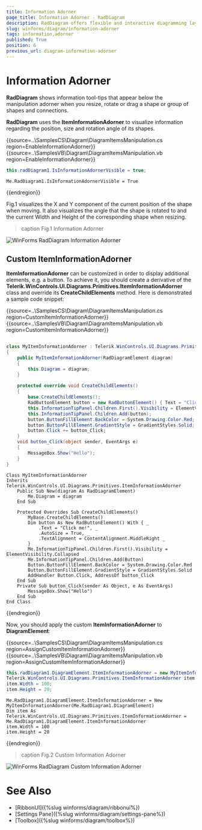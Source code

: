 ```yaml
---
title: Information Adorner
page_title: Information Adorner - RadDiagram
description: RadDiagram offers flexible and interactive diagramming layouts for your rich data-visualization applications.
slug: winforms/diagram/information-adorner
tags: information,adorner
published: True
position: 6
previous_url: diagram-information-adorner
---
```


# Information Adorner

__RadDiagram__ shows information tool-tips that appear below the manipulation adorner when you resize, rotate or drag a shape or group of shapes and connections.
      
__RadDiagram__ uses the __ItemInformationAdorner__ to visualize information regarding the position, size and rotation angle of its shapes.  

{{source=..\SamplesCS\Diagram\DiagramItemsManipulation.cs region=EnableInformationAdorner}} 
{{source=..\SamplesVB\Diagram\DiagramItemsManipulation.vb region=EnableInformationAdorner}} 

````C#
this.radDiagram1.IsInformationAdornerVisible = true;

````
````VB.NET
Me.RadDiagram1.IsInformationAdornerVisible = True

````

{{endregion}} 




Fig.1 visualizes the X and Y component of the current position of the shape when moving. It also visualizes the angle that the shape is rotated to and the current Width and Height of the corresponding shape when resizing.
>caption Fig.1 Information Adorner

![WinForms RadDiagram Information Adorner](images/diagram-information-adorner001.gif)

## Custom ItemInformationAdorner 

__ItemInformationAdorner__ can be customized in order to display additional elements, e.g. a button. To achieve it, you should create a derivative of the __Telerik.WinControls.UI.Diagrams.Primitives.ItemInformationAdorner__ class and override its __CreateChildElements__ method. Here is demonstrated a sample code snippet: 

{{source=..\SamplesCS\Diagram\DiagramItemsManipulation.cs region=CustomItemInformationAdorner}} 
{{source=..\SamplesVB\Diagram\DiagramItemsManipulation.vb region=CustomItemInformationAdorner}} 

````C#
    
class MyItemInformationAdorner : Telerik.WinControls.UI.Diagrams.Primitives.ItemInformationAdorner
{
    public MyItemInformationAdorner(RadDiagramElement diagram)
    {
        this.Diagram = diagram;
    }
        
    protected override void CreateChildElements()
    {
        base.CreateChildElements();
        RadButtonElement button = new RadButtonElement() { Text = "Click me!", AutoSize = true, TextAlignment = ContentAlignment.MiddleRight };
        this.InformationTipPanel.Children.First().Visibility = ElementVisibility.Collapsed;
        this.InformationTipPanel.Children.Add(button);
        button.ButtonFillElement.BackColor = System.Drawing.Color.Red;
        button.ButtonFillElement.GradientStyle = GradientStyles.Solid;
        button.Click += button_Click;
    }
    void button_Click(object sender, EventArgs e)
    {
        MessageBox.Show("Hello");
    }
}

````
````VB.NET
Class MyItemInformationAdorner
Inherits Telerik.WinControls.UI.Diagrams.Primitives.ItemInformationAdorner
    Public Sub New(diagram As RadDiagramElement)
        Me.Diagram = diagram
    End Sub
 
    Protected Overrides Sub CreateChildElements()
        MyBase.CreateChildElements()
        Dim button As New RadButtonElement() With { _
            .Text = "Click me!", _
            .AutoSize = True, _
            .TextAlignment = ContentAlignment.MiddleRight _
        }
        Me.InformationTipPanel.Children.First().Visibility = ElementVisibility.Collapsed
        Me.InformationTipPanel.Children.Add(Button)
        Button.ButtonFillElement.BackColor = System.Drawing.Color.Red
        Button.ButtonFillElement.GradientStyle = GradientStyles.Solid
        AddHandler Button.Click, AddressOf button_Click
    End Sub
    Private Sub button_Click(sender As Object, e As EventArgs)
        MessageBox.Show("Hello")
    End Sub
End Class

````

{{endregion}} 




Now, you should apply the custom __ItemInformationAdorner__ to __DiagramElement__: 

{{source=..\SamplesCS\Diagram\DiagramItemsManipulation.cs region=AssignCustomItemInformationAdorner}} 
{{source=..\SamplesVB\Diagram\DiagramItemsManipulation.vb region=AssignCustomItemInformationAdorner}} 

````C#
this.radDiagram1.DiagramElement.ItemInformationAdorner = new MyItemInformationAdorner(this.radDiagram1.DiagramElement);
Telerik.WinControls.UI.Diagrams.Primitives.ItemInformationAdorner item = this.radDiagram1.DiagramElement.ItemInformationAdorner;
item.Width = 100;
item.Height = 20;

````
````VB.NET
Me.RadDiagram1.DiagramElement.ItemInformationAdorner = New MyItemInformationAdorner(Me.RadDiagram1.DiagramElement)
Dim item As Telerik.WinControls.UI.Diagrams.Primitives.ItemInformationAdorner = Me.RadDiagram1.DiagramElement.ItemInformationAdorner
item.Width = 100
item.Height = 20

````

{{endregion}} 



>caption Fig.2 Custom Information Adorner

![WinForms RadDiagram Custom Information Adorner](images/diagram-information-adorner002.gif)

# See Also

* [RibbonUI]({%slug winforms/diagram/ribbonui%})	
* [Settings Pane]({%slug winforms/diagram/settings-pane%})	
* [Toolbox]({%slug winforms/diagram/toolbox%})

